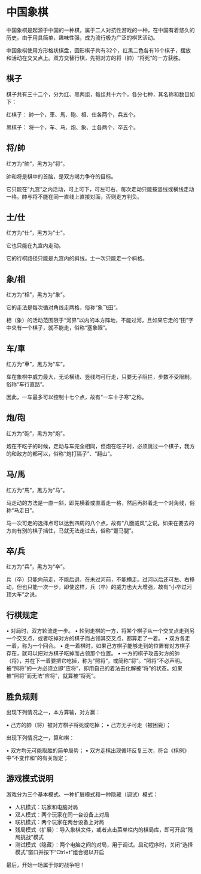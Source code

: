 # 中国象棋

中国象棋是起源于中国的一种棋，属于二人对抗性游戏的一种，在中国有着悠久的历史。由于用具简单，趣味性强，成为流行极为广泛的棋艺活动。

中国象棋使用方形格状棋盘，圆形棋子共有32个，红黑二色各有16个棋子，摆放和活动在交叉点上。双方交替行棋，先把对方的将（帥）“将死”的一方获胜。

## 棋子

棋子共有三十二个，分为红、黑两组，每组共十六个，各分七种，其名称和数目如下：

红棋子：
帥一个，車、馬、砲、相、仕各两个，兵五个。

黑棋子：
将一个，车、马、炮、象、士各两个，卒五个。

## 将/帥

红方为“帥”，黑方为“将”。

帥和将是棋中的首脑，是双方竭力争夺的目标。

它只能在“九宫”之内活动，可上可下，可左可右，每次走动只能按竖线或横线走动一格。帥与将不能在同一直线上直接对面，否则走方判负。

## 士/仕

红方为“仕”，黑方为“士”。

它也只能在九宫内走动。

它的行棋路径只能是九宫内的斜线。士一次只能走一个斜格。

## 象/相

红方为“相”，黑方为“象”。

它的走法是每次循对角线走两格，俗称“象飞田”。

相（象）的活动范围限于“河界”以内的本方阵地，不能过河，且如果它走的“田”字中央有一个棋子，就不能走，俗称“塞象眼”。

## 车/車

红方为“車”，黑方为“车”。

车在象棋中威力最大，无论横线、竖线均可行走，只要无子阻拦，步数不受限制。俗称“车行直路”。

因此，一车最多可以控制十七个点，故有“一车十子寒”之称。

## 炮/砲

红方为“砲”，黑方为“炮”。

炮在不吃子的时候，走动与车完全相同，但炮在吃子时，必须跳过一个棋子，我方的和敌方的都可以，俗称“炮打隔子”、“翻山”。

## 马/馬

红方为“馬”，黑方为“马”。

马走动的方法是一直一斜，即先横着或直着走一格，然后再斜着走一个对角线，俗称“马走日”。

马一次可走的选择点可以达到四周的八个点，故有“八面威风”之说。如果在要去的方向有别的棋子挡住，马就无法走过去，俗称“蹩马腿”。

## 卒/兵

红方为“兵”，黑方为“卒”。

兵（卒）只能向前走，不能后退，在未过河前，不能横走。过河以后还可左、右移动，但也只能一次一步，即使这样，兵（卒）的威力也大大增强，故有“小卒过河顶大车”之说。

## 行棋规定

• 对局时，双方轮流走一步。
• 轮到走棋的一方，将某个棋子从一个交叉点走到另一个交叉点，或者吃掉对方的棋子而占领其交叉点，都算走了一着。
• 双方各走一着，称为一个回合。
• 走一着棋时，如果己方棋子能够走到的位置有对方棋子存在，就可以把对方棋子吃掉而占领那个位置。
• 一方的棋子攻击对方的帥（将），并在下一着要把它吃掉，称为“照将”，或简称“将”。“照将”不必声明。被“照将”的一方必须立即“应将”，即用自己的着法去化解被“将”的状态。如果被“照将”而无法“应将”，就算被“将死”。

## 胜负规则

出现下列情况之一，本方算输，对方赢：

• 己方的帥（将）被对方棋子将死或吃掉；
• 己方无子可走（被困毙）；

出现下列情况之一，算和棋：

• 双方均无可能取胜的简单局势；
• 双方走棋出现循环反复三次，符合《棋例》中“不变作和”的有关规定；

## 游戏模式说明

游戏分为三个基本模式、一种扩展模式和一种隐藏（调试）模式：

- 人机模式：玩家和电脑对局
- 双人模式：两个玩家在同一台设备上对局
- 联机模式：两个玩家在两台设备上对局
- 残局模式（扩展）：导入象棋文件，或者点击菜单栏内的棋局库，即可开启“残局挑战”模式
- 测试模式（隐藏）：两个电脑之间的对局，用于调试。启动程序时，关闭“选择模式”窗口并按下“Ctrl+t”组合键以开启

最后，开始一场属于你的战争吧！
